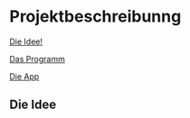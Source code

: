 # Projektbeschreibunng

[Die Idee!](#1)

[Das Programm](#2)

[Die App](#3)

## Die Idee <a name="1"></a>
